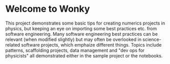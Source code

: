 # Welcome to Wonky

This project demonstrates some basic tips for creating numerics projects in physics, but keeping an eye on importing some best practices etc. from software engineering. 
Many software engineering best practices can be relevant (when modified slightly) but may often be overlooked in science-related software projects, which emphaize different things. Topics include patterns, scaffolding projects, data management and "dev ops for physicists" all demonstrated either in the sample project or the notebooks.
